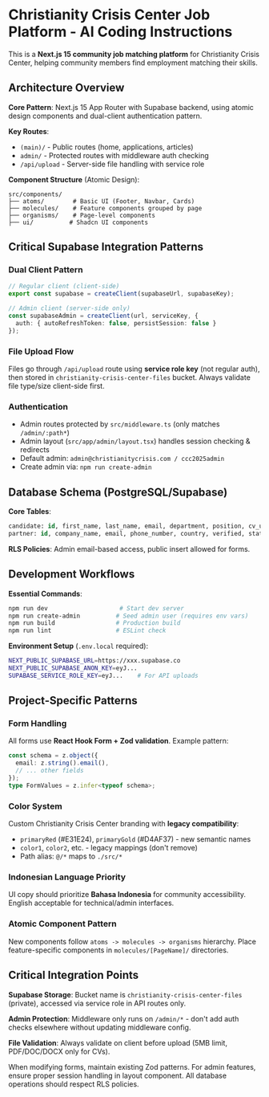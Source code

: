 # Christianity Crisis Center Job Platform - AI Coding Instructions

This is a **Next.js 15 community job matching platform** for Christianity Crisis Center, helping community members find employment matching their skills.

## Architecture Overview

**Core Pattern**: Next.js 15 App Router with Supabase backend, using atomic design components and dual-client authentication pattern.

**Key Routes**:
- `(main)/` - Public routes (home, applications, articles) 
- `admin/` - Protected routes with middleware auth checking
- `/api/upload` - Server-side file handling with service role

**Component Structure** (Atomic Design):
```
src/components/
├── atoms/        # Basic UI (Footer, Navbar, Cards)
├── molecules/    # Feature components grouped by page
├── organisms/    # Page-level components  
├── ui/          # Shadcn UI components
```

## Critical Supabase Integration Patterns

### Dual Client Pattern
```typescript
// Regular client (client-side)
export const supabase = createClient(supabaseUrl, supabaseKey);

// Admin client (server-side only)
const supabaseAdmin = createClient(url, serviceKey, {
  auth: { autoRefreshToken: false, persistSession: false }
});
```

### File Upload Flow
Files go through `/api/upload` route using **service role key** (not regular auth), then stored in `christianity-crisis-center-files` bucket. Always validate file type/size client-side first.

### Authentication 
- Admin routes protected by `src/middleware.ts` (only matches `/admin/:path*`)
- Admin layout (`src/app/admin/layout.tsx`) handles session checking & redirects
- Default admin: `admin@christianitycrisis.com / ccc2025admin`
- Create admin via: `npm run create-admin`

## Database Schema (PostgreSQL/Supabase)

**Core Tables**:
```sql
candidate: id, first_name, last_name, email, department, position, cv_url, certificate_url, status
partner: id, company_name, email, phone_number, country, verified, status
```

**RLS Policies**: Admin email-based access, public insert allowed for forms.

## Development Workflows

**Essential Commands**:
```bash
npm run dev                    # Start dev server
npm run create-admin          # Seed admin user (requires env vars)  
npm run build                 # Production build
npm run lint                  # ESLint check
```

**Environment Setup** (`.env.local` required):
```bash
NEXT_PUBLIC_SUPABASE_URL=https://xxx.supabase.co
NEXT_PUBLIC_SUPABASE_ANON_KEY=eyJ...
SUPABASE_SERVICE_ROLE_KEY=eyJ...    # For API uploads
```

## Project-Specific Patterns

### Form Handling
All forms use **React Hook Form + Zod validation**. Example pattern:
```typescript
const schema = z.object({
  email: z.string().email(),
  // ... other fields
});
type FormValues = z.infer<typeof schema>;
```

### Color System 
Custom Christianity Crisis Center branding with **legacy compatibility**:
- `primaryRed` (#E31E24), `primaryGold` (#D4AF37) - new semantic names
- `color1`, `color2`, etc. - legacy mappings (don't remove)
- Path alias: `@/*` maps to `./src/*`

### Indonesian Language Priority
UI copy should prioritize **Bahasa Indonesia** for community accessibility. English acceptable for technical/admin interfaces.

### Atomic Component Pattern
New components follow `atoms -> molecules -> organisms` hierarchy. Place feature-specific components in `molecules/[PageName]/` directories.

## Critical Integration Points

**Supabase Storage**: Bucket name is `christianity-crisis-center-files` (private), accessed via service role in API routes only.

**Admin Protection**: Middleware only runs on `/admin/*` - don't add auth checks elsewhere without updating middleware config.

**File Validation**: Always validate on client before upload (5MB limit, PDF/DOC/DOCX only for CVs).

When modifying forms, maintain existing Zod patterns. For admin features, ensure proper session handling in layout component. All database operations should respect RLS policies.